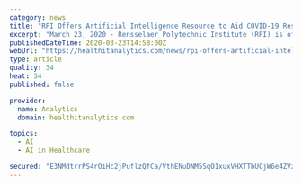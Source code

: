 ```yaml
---
category: news
title: "RPI Offers Artificial Intelligence Resource to Aid COVID-19 Research"
excerpt: "March 23, 2020 - Rensselaer Polytechnic Institute (RPI) is offering government entities, research institutions, and industry access to an artificial intelligence-powered supercomputer in support of COVID-19 research. For more coronavirus updates, visit our resource page, updated twice daily by Xtelligent Healthcare Media. The supercomputer ..."
publishedDateTime: 2020-03-23T14:58:00Z
webUrl: "https://healthitanalytics.com/news/rpi-offers-artificial-intelligence-resource-to-aid-covid-19-research"
type: article
quality: 34
heat: 34
published: false

provider:
  name: Analytics
  domain: healthitanalytics.com

topics:
  - AI
  - AI in Healthcare

secured: "E3NMdtrrPS4rOiHc2jPuflzQfCa/VthENuDNM5SqO1xuxVHXTTbUCjW6e4ZVz4onSY9OKwx/x2VyoaorWnUZrR5Bs6wPaGxgaJ1G8UZIJB12HDsmXr2QWvD1RmvjxLaU7v71r8b4B0BnpLdgt+5j4AkVilkd9Qd/+TDzv35fLIzQIibG0EHlhUNoyULOUDPNpN8FlCNPL1eojpq21ag+E1PdrSkuyqq5P/AB71M+6fg6kT13J1VQxygc+YTrnIKgn6C+XPt/oN4jFD7QAPz+rL4bFR6A/pG7ESEDD3Jm8UbdhMiXmFU9YXLvCl2V63/q4mX3Qt4jXs8VGWxY/Eu5HZ2ZYHp6AXlPzzLyjcvqCeN2FZP8Nd77KyGMOvk09PKIWkqe+CLXId076kGQj9ocs8RXksU78GV+I/zuGU7Gty3eRwOUsiQzDoZ1mmT5GhavHPL/HdVRYhifltlxCZ1SPrhSl1G1+RkTtskcSG7FOEc=;15q0KvJ6xoVZLoGjbKX3eQ=="
---
```


